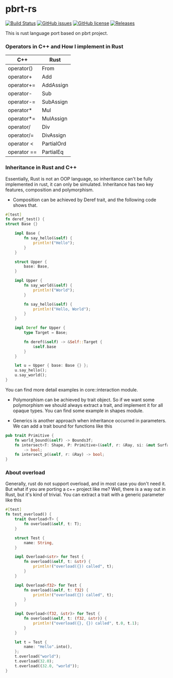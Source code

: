 # pbrt-rs

[![Build Status](https://img.shields.io/travis/com/lazytiger/pbrt-rs/main)](https://travis-ci.com/lazytiger/pbrt-rs)
[![GitHub issues](https://img.shields.io/github/issues/lazytiger/pbrt-rs)](https://github.com/lazytiger/pbrt-rs/issues)
[![GitHub license](https://img.shields.io/github/license/lazytiger/pbrt-rs)](https://github.com/lazytiger/pbrt-rs/blob/master/LICENSE)
[![Releases](https://img.shields.io/github/v/release/lazytiger/pbrt-rs.svg?include_prereleases)](https://github.com/lazytiger/pbrt-rs/releases)

This is rust language port based on pbrt project.

### Operators in C++ and How I implement in Rust

C++|Rust
---|----
operator() | From
operator+ | Add
operator+= | AddAssign
operator- | Sub
operator-= | SubAssign
operator* | Mul
operator*= | MulAssign
operator/ | Div
operator/= | DivAssign
operator < | PartialOrd
operator == | PartialEq

### Inheritance in Rust and C++
Essentially, Rust is not an OOP language, so inheritance can't be fully implemented in rust, it can only be simulated.
Inheritance has two key features, composition and polymorphism. 
* Composition can be achieved by Deref trait, and the following code shows that.
```Rust
#[test]
fn deref_test() {
struct Base {}

    impl Base {
        fn say_hello(&self) {
            println!("Hello");
        }
    }

    struct Upper {
        base: Base,
    }

    impl Upper {
        fn say_world(&self) {
            println!("World");
        }

        fn say_hello(&self) {
            println!("Hello, World");
        }
    }

    impl Deref for Upper {
        type Target = Base;

        fn deref(&self) -> &Self::Target {
            &self.base
        }
    }

    let u = Upper { base: Base {} };
    u.say_hello();
    u.say_world();
}
```
You can find more detail examples in core::interaction module.

* Polymorphism can be achieved by trait object. 
So if we want some polymorphism we should always extract a trait,
and implement it for all opaque types. You can find some example in shapes module.
  
* Generics is another approach when inheritance occurred in parameters. We can add a trait bound for functions like this
```Rust
pub trait Primitive {
    fn world_bound(&self) -> Bounds3f;
    fn intersect<T: Shape, P: Primitive>(&self, r: &Ray, si: &mut SurfaceInteraction<T, P>)
        -> bool;
    fn intersect_p(&self, r: &Ray) -> bool;
}
```
### About overload
Generally, rust do not support overload, and in most case you don't need it. But what if you are porting a c++ project like me?
Well, there is a way out in Rust, but it's kind of trivial. You can extract a trait with a generic parameter like this
```rust
#[test]
fn test_overload() {
    trait Overload<T> {
        fn overload(&self, t: T);
    }

    struct Test {
        name: String,
    }

    impl Overload<&str> for Test {
        fn overload(&self, t: &str) {
            println!("overload({}) called", t);
        }
    }

    impl Overload<f32> for Test {
        fn overload(&self, t: f32) {
            println!("overload({}) called", t);
        }
    }

    impl Overload<(f32, &str)> for Test {
        fn overload(&self, t: (f32, &str)) {
            println!("overload({}, {}) called", t.0, t.1);
        }
    }

    let t = Test {
        name: "Hello".into(),
    };
    t.overload("world");
    t.overload(32.0);
    t.overload((32.0, "world"));
}
```